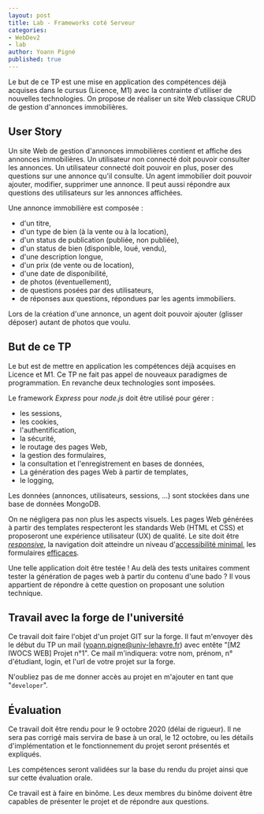 ```yaml
---
layout: post
title: Lab - Frameworks coté Serveur
categories:
- WebDev2
- lab
author: Yoann Pigné
published: true
---
```


Le but de ce TP est une mise en application des compétences déjà acquises dans le cursus (Licence, M1) avec la contrainte d'utiliser de nouvelles technologies. On propose de réaliser un site Web classique CRUD de gestion d'annonces immobilières.

## User Story

Un site Web de gestion d'annonces immobilières contient et affiche des annonces immobilières. Un utilisateur non connecté doit pouvoir consulter les annonces. Un utilisateur connecté doit pouvoir en plus, poser des questions sur une annonce qu'il consulte. Un agent immobilier doit pouvoir ajouter, modifier, supprimer une annonce. Il peut aussi répondre aux questions des utilisateurs sur les annonces affichées.

Une annonce immobilière est composée :

- d'un titre,
- d'un type de bien (à la vente ou à la location),
- d'un status de publication (publiée, non publiée),
- d'un status de bien (disponible, loué, vendu),
- d'une description longue,
- d'un prix (de vente ou de location),
- d'une date de disponibilité,
- de photos (éventuellement),
- de questions posées par des utilisateurs,
- de réponses aux questions, répondues par les agents immobiliers.

Lors de la création d'une annonce, un agent doit pouvoir ajouter (glisser déposer) autant de photos que voulu.

## But de ce TP

Le but est de mettre en application les compétences déjà acquises en Licence et M1. Ce TP ne fait pas appel de nouveaux paradigmes de programmation. En revanche  deux technologies sont imposées.

Le framework *Express* pour *node.js* doit être utilisé pour gérer :

- les sessions,
- les cookies,
- l'authentification,
- la sécurité,
- le routage des pages Web,
- la gestion des formulaires,
- la consultation et l'enregistrement en bases de données,
- La génération des pages Web à partir de templates,
- le logging,

Les données (annonces, utilisateurs, sessions, ...) sont stockées dans une base de données MongoDB.

On ne négligera pas non plus les aspects visuels. Les pages Web générées à partir des templates respecteront les standards Web (HTML et CSS) et proposeront une expérience utilisateur (UX) de qualité. Le site doit être [*responsive*](https://en.wikipedia.org/wiki/Responsive_web_design), la navigation doit atteindre un niveau d'[accessibilité minimal](https://fr.wikipedia.org/wiki/Accessibilit%C3%A9_du_web), les formulaires [efficaces](https://uxplanet.org/designing-more-efficient-forms-structure-inputs-labels-and-actions-e3a47007114f).

Une telle application doit être testée ! Au delà des tests unitaires comment tester la génération de pages web à partir du contenu d'une bado ? Il vous appartient de répondre à cette question on proposant une solution technique.

## Travail avec la forge de l'université

Ce travail doit faire l'objet d'un projet GIT sur la forge. Il faut m'envoyer dès le début du TP  un mail (yoann.pigne@univ-lehavre.fr) avec entête "[M2 IWOCS WEB] Projet n°1". Ce mail m'indiquera: votre nom, prénom, n° d'étudiant, login, et l'url de votre projet sur la forge.

N'oubliez pas de me donner accès au projet en m'ajouter en tant que "`developer`".

## Évaluation

Ce travail doit être rendu pour le 9 octobre 2020 (délai de rigueur). Il ne sera pas corrigé mais servira de base à un oral, le 12 octobre, ou les détails d'implémentation et le fonctionnement du projet seront présentés et expliqués.

Les compétences seront validées sur la base du rendu du projet ainsi que sur cette évaluation orale.

Ce travail est à faire en binôme. Les deux membres du binôme doivent être capables de présenter le projet et de répondre aux questions.